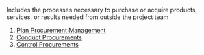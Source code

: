 Includes the processes necessary to purchase or acquire products, 
services, or results needed from outside the project team

1. [Plan Procurement Management](https://github.com/harpreetsinghbajaj/blog/blob/master/management/PMP/PMBOK6/processes/Plan%20Procurement%20Management/README.md)
2. [Conduct Procurements](https://github.com/harpreetsinghbajaj/blog/blob/master/management/PMP/PMBOK6/processes/Conduct%20Procurements/README.md)
3. [Control Procurements](https://github.com/harpreetsinghbajaj/blog/blob/master/management/PMP/PMBOK6/processes/Control%20Procurements/README.md)

